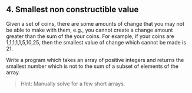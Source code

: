 ## 4. Smallest non constructible value

Given a set of coins, there are some amounts of change that you may not be able to make with them, e.g., you cannot create a change amount greater than the sum of the your coins. For example, if your coins are 1,1,1,1,1,5,10,25, then the smallest value of change which cannot be made is 21.

Write a program which takes an array of positive integers and returns the smallest number which is not to the sum of a subset of elements of the array.

> Hint: Manually solve for a few short arrays.

